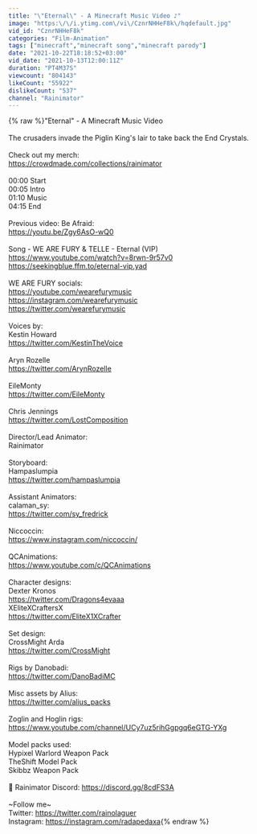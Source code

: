 ```yaml
---
title: "\"Eternal\" - A Minecraft Music Video ♪"
image: "https:\/\/i.ytimg.com\/vi\/CznrNHHeF8k\/hqdefault.jpg"
vid_id: "CznrNHHeF8k"
categories: "Film-Animation"
tags: ["minecraft","minecraft song","minecraft parody"]
date: "2021-10-22T18:18:52+03:00"
vid_date: "2021-10-13T12:00:11Z"
duration: "PT4M37S"
viewcount: "804143"
likeCount: "55922"
dislikeCount: "537"
channel: "Rainimator"
---
```

{% raw %}&quot;Eternal&quot; - A Minecraft Music Video<br /><br />The crusaders invade the Piglin King's lair to take back the End Crystals.<br /><br />Check out my merch:<br /><a rel="nofollow" target="blank" href="https://crowdmade.com/collections/rainimator">https://crowdmade.com/collections/rainimator</a><br /><br />00:00 Start<br />00:05 Intro<br />01:10 Music<br />04:15 End<br /><br />Previous video: Be Afraid:<br /><a rel="nofollow" target="blank" href="https://youtu.be/Zgy6AsO-wQ0">https://youtu.be/Zgy6AsO-wQ0</a><br /><br />Song - WE ARE FURY &amp; TELLE - Eternal (VIP)<br /><a rel="nofollow" target="blank" href="https://www.youtube.com/watch?v=8rwn-9r57v0">https://www.youtube.com/watch?v=8rwn-9r57v0</a><br /><a rel="nofollow" target="blank" href="https://seekingblue.ffm.to/eternal-vip.yad">https://seekingblue.ffm.to/eternal-vip.yad</a><br /><br />WE ARE FURY socials:<br /><a rel="nofollow" target="blank" href="https://youtube.com/wearefurymusic">https://youtube.com/wearefurymusic</a><br /><a rel="nofollow" target="blank" href="https://instagram.com/wearefurymusic">https://instagram.com/wearefurymusic</a><br /><a rel="nofollow" target="blank" href="https://twitter.com/wearefurymusic">https://twitter.com/wearefurymusic</a><br /><br />Voices by:<br />Kestin Howard<br /><a rel="nofollow" target="blank" href="https://twitter.com/KestinTheVoice">https://twitter.com/KestinTheVoice</a><br /><br />Aryn Rozelle<br /><a rel="nofollow" target="blank" href="https://twitter.com/ArynRozelle">https://twitter.com/ArynRozelle</a><br /><br />EileMonty<br /><a rel="nofollow" target="blank" href="https://twitter.com/EileMonty">https://twitter.com/EileMonty</a><br /><br />Chris Jennings<br /><a rel="nofollow" target="blank" href="https://twitter.com/LostComposition">https://twitter.com/LostComposition</a><br /><br />Director/Lead Animator:<br />Rainimator<br /><br />Storyboard:<br />Hampaslumpia<br /><a rel="nofollow" target="blank" href="https://twitter.com/hampaslumpia">https://twitter.com/hampaslumpia</a><br /><br />Assistant Animators:<br />calaman_sy:<br /><a rel="nofollow" target="blank" href="https://twitter.com/sy_fredrick">https://twitter.com/sy_fredrick</a><br /><br />Niccoccin:<br /><a rel="nofollow" target="blank" href="https://www.instagram.com/niccoccin/">https://www.instagram.com/niccoccin/</a><br /><br />QCAnimations:<br /><a rel="nofollow" target="blank" href="https://www.youtube.com/c/QCAnimations">https://www.youtube.com/c/QCAnimations</a><br /><br />Character designs:<br />Dexter Kronos <br /><a rel="nofollow" target="blank" href="https://twitter.com/Dragons4evaaa">https://twitter.com/Dragons4evaaa</a><br />XEliteXCraftersX<br /><a rel="nofollow" target="blank" href="https://twitter.com/EliteX1XCrafter">https://twitter.com/EliteX1XCrafter</a><br /><br />Set design:<br />CrossMight Arda<br /><a rel="nofollow" target="blank" href="https://twitter.com/CrossMight">https://twitter.com/CrossMight</a><br /><br />Rigs by Danobadi:<br /><a rel="nofollow" target="blank" href="https://twitter.com/DanoBadiMC">https://twitter.com/DanoBadiMC</a><br /><br />Misc assets by Alius:<br /><a rel="nofollow" target="blank" href="https://twitter.com/alius_packs">https://twitter.com/alius_packs</a><br /><br />Zoglin and Hoglin rigs:<br /><a rel="nofollow" target="blank" href="https://www.youtube.com/channel/UCy7uz5rihGgpgq6eGTG-YXg">https://www.youtube.com/channel/UCy7uz5rihGgpgq6eGTG-YXg</a><br /><br />Model packs used:<br />Hypixel Warlord Weapon Pack<br />TheShift Model Pack<br />Skibbz Weapon Pack<br /><br />👾 Rainimator Discord: <a rel="nofollow" target="blank" href="https://discord.gg/8cdFS3A">https://discord.gg/8cdFS3A</a><br /><br />~Follow me~<br />Twitter: <a rel="nofollow" target="blank" href="https://twitter.com/rainolaguer">https://twitter.com/rainolaguer</a><br />Instagram: <a rel="nofollow" target="blank" href="https://instagram.com/radapedaxa">https://instagram.com/radapedaxa</a>{% endraw %}
